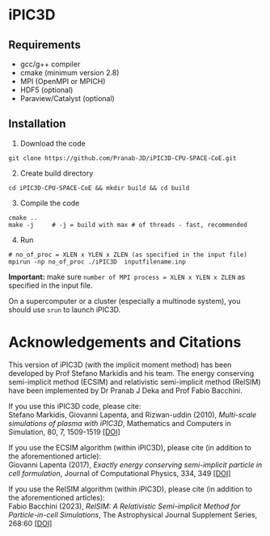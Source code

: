 # iPIC3D

## Requirements
  - gcc/g++ compiler
  - cmake (minimum version 2.8)
  - MPI (OpenMPI or MPICH)
  - HDF5 (optional)
  - Paraview/Catalyst (optional)

## Installation
1. Download the code
``` shell
git clone https://github.com/Pranab-JD/iPIC3D-CPU-SPACE-CoE.git
```

2. Create build directory
``` shell
cd iPIC3D-CPU-SPACE-CoE && mkdir build && cd build
```

3. Compile the code
``` shell
cmake ..
make -j     # -j = build with max # of threads - fast, recommended
```

4. Run
``` shell
# no_of_proc = XLEN x YLEN x ZLEN (as specified in the input file)
mpirun -np no_of_proc ./iPIC3D  inputfilename.inp
```

**Important:** make sure `number of MPI process = XLEN x YLEN x ZLEN` as specified in the input file.

On a supercomputer or a cluster (especially a multinode system), you should use `srun` to launch iPIC3D. 

# Acknowledgements and Citations
This version of iPIC3D (with the implicit moment method) has been developed by Prof Stefano Markidis and his team. The energy conserving semi-implicit method (ECSIM) and relativistic semi-implicit method (RelSIM) have been implemented by Dr Pranab J Deka and Prof Fabio Bacchini.

If you use this iPIC3D code, please cite: <br />
Stefano Markidis, Giovanni Lapenta, and Rizwan-uddin (2010), *Multi-scale simulations of plasma with iPIC3D*, Mathematics and Computers in Simulation, 80, 7, 1509-1519 [[DOI]](https://doi.org/10.1016/j.matcom.2009.08.038)

If you use the ECSIM algorithm (within iPIC3D), please cite (in addition to the aforementioned article): <br />
Giovanni Lapenta (2017), *Exactly energy conserving semi-implicit particle in cell formulation*, Journal of Computational Physics, 334, 349 
[[DOI]](http://dx.doi.org/10.1016/j.jcp.2017.01.002)

If you use the RelSIM algorithm (within iPIC3D), please cite (in addition to the aforementioned articles): <br />
Fabio Bacchini (2023), *RelSIM: A Relativistic Semi-implicit Method for Particle-in-cell Simulations*, The Astrophysical Journal Supplement Series, 268:60 [[DOI]](https://doi.org/10.3847/1538-4365/acefba)